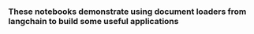 ### These notebooks demonstrate using document loaders from langchain to build some useful applications